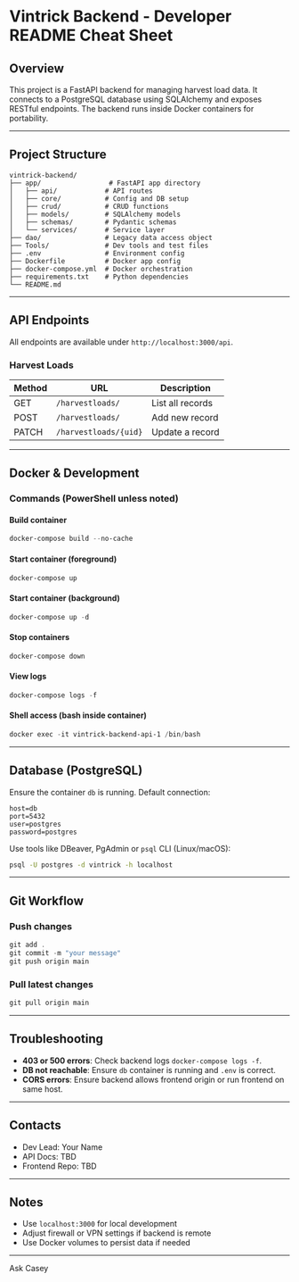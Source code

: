 # Vintrick Backend - Developer README Cheat Sheet

## Overview

This project is a FastAPI backend for managing harvest load data. It connects to a PostgreSQL database using SQLAlchemy and exposes RESTful endpoints. The backend runs inside Docker containers for portability.

---

## Project Structure

```
vintrick-backend/
├── app/                 # FastAPI app directory
│   ├── api/            # API routes
│   ├── core/           # Config and DB setup
│   ├── crud/           # CRUD functions
│   ├── models/         # SQLAlchemy models
│   ├── schemas/        # Pydantic schemas
│   └── services/       # Service layer
├── dao/                # Legacy data access object
├── Tools/              # Dev tools and test files
├── .env                # Environment config
├── Dockerfile          # Docker app config
├── docker-compose.yml  # Docker orchestration
├── requirements.txt    # Python dependencies
└── README.md
```

---

## API Endpoints

All endpoints are available under `http://localhost:3000/api`.

### Harvest Loads

| Method | URL                   | Description      |
| ------ | --------------------- | ---------------- |
| GET    | `/harvestloads/`      | List all records |
| POST   | `/harvestloads/`      | Add new record   |
| PATCH  | `/harvestloads/{uid}` | Update a record  |

---

## Docker & Development

### Commands (PowerShell unless noted)

#### Build container

```ps1
docker-compose build --no-cache
```

#### Start container (foreground)

```ps1
docker-compose up
```

#### Start container (background)

```ps1
docker-compose up -d
```

#### Stop containers

```ps1
docker-compose down
```

#### View logs

```ps1
docker-compose logs -f
```

#### Shell access (bash inside container)

```ps1
docker exec -it vintrick-backend-api-1 /bin/bash
```

---

## Database (PostgreSQL)

Ensure the container `db` is running. Default connection:

```
host=db
port=5432
user=postgres
password=postgres
```

Use tools like DBeaver, PgAdmin or `psql` CLI (Linux/macOS):

```bash
psql -U postgres -d vintrick -h localhost
```

---

## Git Workflow

### Push changes

```ps1
git add .
git commit -m "your message"
git push origin main
```

### Pull latest changes

```ps1
git pull origin main
```

---

## Troubleshooting

* **403 or 500 errors**: Check backend logs `docker-compose logs -f`.
* **DB not reachable**: Ensure `db` container is running and `.env` is correct.
* **CORS errors**: Ensure backend allows frontend origin or run frontend on same host.

---

## Contacts

* Dev Lead: Your Name
* API Docs: TBD
* Frontend Repo: TBD

---

## Notes

* Use `localhost:3000` for local development
* Adjust firewall or VPN settings if backend is remote
* Use Docker volumes to persist data if needed

---

Ask Casey
